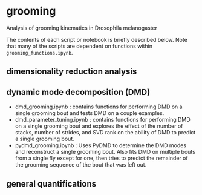# grooming
Analysis of grooming kinematics in Drosophila melanogaster

The contents of each script or notebook is briefly described below. Note that many of the scripts are dependent on functions within ```grooming_functions.ipynb```.

## dimensionality reduction analysis 


## dynamic mode decomposition (DMD)

* dmd_grooming.ipynb : contains functions for performing DMD on a single grooming bout and tests DMD on a couple examples.
* dmd_parameter_tuning.ipynb : contains functions for performing DMD on a single grooming bout and explores the effect of the number of stacks, number of strides, and SVD rank on the ability of DMD to predict a single grooming bout.
* pydmd_grooming.ipynb : Uses PyDMD to determine the DMD modes and reconstruct a single grooming bout. Also fits DMD on multiple bouts from a single fly except for one, then tries to predict the remainder of the grooming sequence of the bout that was left out. 

## general quantifications
